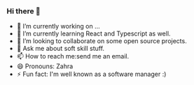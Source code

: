 ### Hi there 👋

- 🔭 I’m currently working on ...
- 🌱 I’m currently learning React and Typescript as well.
- 👯 I’m looking to collaborate on some open source projects.
- 💬 Ask me about soft skill stuff.
- 📫 How to reach me:send me an email.
- 😄 Pronouns: Zahra
- ⚡ Fun fact: I'm well known as a software manager :) 

